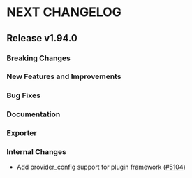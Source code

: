 # NEXT CHANGELOG

## Release v1.94.0

### Breaking Changes

### New Features and Improvements

### Bug Fixes

### Documentation

### Exporter

### Internal Changes
* Add provider_config support for plugin framework ([#5104](https://github.com/databricks/terraform-provider-databricks/pull/5104))
